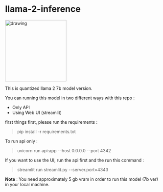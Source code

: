 # llama-2-inference

<img src="![image](https://github.com/rezkyws/llama-2-inference/assets/54891455/66563d2e-52e5-40fb-9862-2816df58ee11)" alt="drawing" width="200"/>

This is quantized llama 2 7b model version.

You can running this model in two different ways with this repo : 
* Only API
* Using Web UI (streamlit)

first things first, please run the requirements :
> pip install -r requirements.txt

To run api only :
> uvicorn run api:app --host 0.0.0.0 --port 4342

If you want to use the UI, run the api first and the run this command :
> streamlit run streamlit.py --server.port=4343

**Note** : You need approximately 5 gb vram in order to run this model (7b ver) in your local machine.
